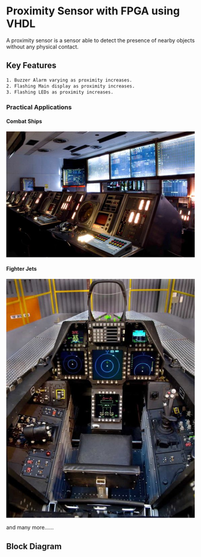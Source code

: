 # Proximity Sensor with FPGA using VHDL

A proximity sensor is a sensor able to detect the presence of nearby objects without any physical contact.

## Key Features
```
1. Buzzer Alarm varying as proximity increases.
2. Flashing Main display as proximity increases.
3. Flashing LEDs as proximity increases. 
```

### Practical Applications

#### Combat Ships
![Ship](/mdimages/ship.jpg)
#### Fighter Jets
![Jet](/mdimages/jet.jpg)

and many more......


## Block Diagram 

